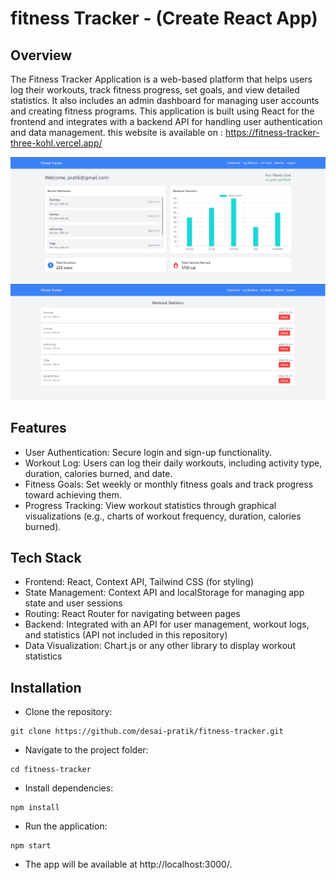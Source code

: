 # fitness Tracker - (Create React App)


## Overview
The Fitness Tracker Application is a web-based platform that helps users log their workouts, track fitness progress, set goals, and view detailed statistics. It also includes an admin dashboard for managing user accounts and creating fitness programs. This application is built using React for the frontend and integrates with a backend API for handling user authentication and data management. this website is available on : https://fitness-tracker-three-kohl.vercel.app/

![home page](./public/Screenshot1.png)
![workout statistics page](./public/Screenshot2.png)

## Features
- User Authentication: Secure login and sign-up functionality.
- Workout Log: Users can log their daily workouts, including activity type, duration, calories burned, and date.
- Fitness Goals: Set weekly or monthly fitness goals and track progress toward achieving them.
- Progress Tracking: View workout statistics through graphical visualizations (e.g., charts of workout frequency, duration, calories burned).

## Tech Stack
- Frontend: React, Context API, Tailwind CSS (for styling)
- State Management: Context API and localStorage for managing app state and user sessions
- Routing: React Router for navigating between pages
- Backend: Integrated with an API for user management, workout logs, and statistics (API not included in this repository)
- Data Visualization: Chart.js or any other library to display workout statistics

## Installation
- Clone the repository:
```
git clone https://github.com/desai-pratik/fitness-tracker.git
```
- Navigate to the project folder:
```
cd fitness-tracker
```
- Install dependencies:
```
npm install
```
- Run the application:
```
npm start
```
- The app will be available at http://localhost:3000/.